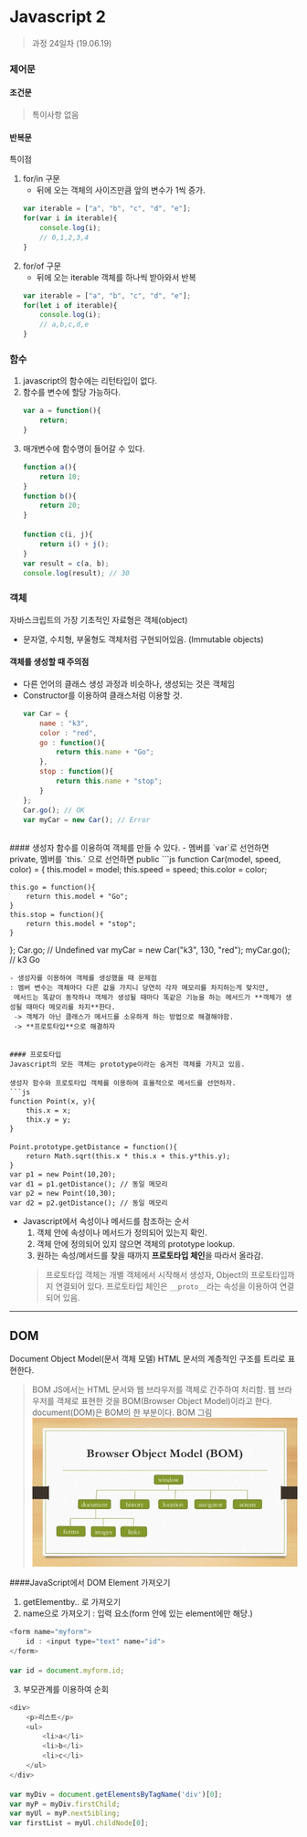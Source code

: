 Javascript 2
=========

> 과정 24일차 (19.06.19)

### 제어문
#### 조건문
> 특이사항 없음

#### 반복문
특이점
1. for/in 구문
    - 뒤에 오는 객체의 사이즈만큼 앞의 변수가 1씩 증가.
    ```js
    var iterable = ["a", "b", "c", "d", "e"];
    for(var i in iterable){
        console.log(i);
        // 0,1,2,3,4
    }
    ```
2. for/of 구문
    - 뒤에 오는 iterable 객체를 하나씩 받아와서 반복
    ```js
    var iterable = ["a", "b", "c", "d", "e"];
    for(let i of iterable){
        console.log(i);
        // a,b,c,d,e
    }
    ```

### 함수
1. javascript의 함수에는 리턴타입이 없다.
2. 함수를 변수에 할당 가능하다.
    ```js
    var a = function(){
        return;
    }
    ```
3. 매개변수에 함수명이 들어갈 수 있다.
    ```js
    function a(){
        return 10;
    }
    function b(){
        return 20;
    }

    function c(i, j){
        return i() + j();
    }
    var result = c(a, b);
    console.log(result); // 30
    ```


### 객체
자바스크립트의 가장 기초적인 자료형은 객체(object)
- 문자열, 수치형, 부울형도 객체처럼 구현되어있음. (Immutable objects)
#### 객체를 생성할 때 주의점
- 다른 언어의 클래스 생성 과정과 비슷하나, 생성되는 것은 객체임
- Constructor를 이용하여 클래스처럼 이용할 것.
    ```js
    var Car = {
        name : "k3",
        color : "red",
        go : function(){
            return this.name + "Go";
        },
        stop : function(){
            return this.name + "stop";
        }
    };
    Car.go(); // OK
    var myCar = new Car(); // Error
    ```
<br>
#### 생성자 함수를 이용하여 객체를 만들 수 있다.
- 멤버를 `var`로 선언하면 private, 멤버를 `this.` 으로 선언하면 public
```js
function Car(model, speed, color) = {
    this.model = model;
    this.speed = speed;
    this.color = color;

    this.go = function(){
        return this.model + "Go";
    }
    this.stop = function(){
        return this.model + "stop";
    }
};
Car.go; // Undefined
var myCar = new Car("k3", 130, "red");
myCar.go(); // k3 Go
```
- 생성자를 이용하여 객체를 생성했을 때 문제점
: 멤버 변수는 객체마다 다른 값을 가지니 당연히 각자 메모리를 차지하는게 맞지만,
 메서드는 똑같이 동작하나 객체가 생성될 때마다 똑같은 기능을 하는 메서드가 **객체가 생성될 때마다 메모리를 차지**한다.
 -> 객체가 아닌 클래스가 메서드를 소유하게 하는 방법으로 해결해야함.
 -> **프로토타입**으로 해결하자


#### 프로토타입
Javascript의 모든 객체는 prototype이라는 숨겨진 객체를 가지고 있음.

생성자 함수와 프로토타입 객체를 이용하여 효율적으로 메서드를 선언하자.
```js
function Point(x, y){
    this.x = x;
    thix.y = y;
}

Point.prototype.getDistance = function(){
    return Math.sqrt(this.x * this.x + this.y*this.y);
}
var p1 = new Point(10,20);
var d1 = p1.getDistance(); // 동일 메모리
var p2 = new Point(10,30);
var d2 = p2.getDistance(); // 동일 메모리
```

- Javascript에서 속성이나 메서드를 참조하는 순서
    1. 객체 안에 속성이나 메서드가 정의되어 있는지 확인.
    2. 객체 안에 정의되어 있지 않으면 객체의 prototype lookup.
    3. 원하는 속성/메서드를 찾을 때까지 **프로토타입 체인**을 따라서 올라감.
    > 프로토타입 객체는 개별 객체에서 시작해서 생성자, Object의 프로토타입까지 연결되어 있다.
    > 프로토타입 체인은 `__proto__`라는 속성을 이용하여 연결되어 있음.
---

## DOM

Document Object Model(문서 객체 모델)
HTML 문서의 계층적인 구조를 트리로 표현한다.

> BOM
> JS에서는 HTML 문서와 웹 브라우저를 객체로 간주하여 처리함. 웹 브라우저를 객체로 표현한 것을 BOM(Browser Object Model)이라고 한다.
> document(DOM)은 BOM의 한 부분이다.
BOM 그림
![](../assets/bom.jpg)

####JavaScript에서 DOM Element 가져오기
1. getElementby.. 로 가져오기
2. name으로 가져오기 : 입력 요소(form 안에 있는 element에만 해당.)
```js
<form name="myform">
    id : <input type="text" name="id">
</form>

var id = document.myform.id;
```
3. 부모관계를 이용하여 순회

```js
<div>
    <p>리스트</p>
    <ul>
        <li>a</li>
        <li>b</li>
        <li>c</li>
    </ul>
</div>

var myDiv = document.getElementsByTagName('div')[0];
var myP = myDiv.firstChild;
var myUl = myP.nextSibling;
var firstList = myUl.childNode[0];
```